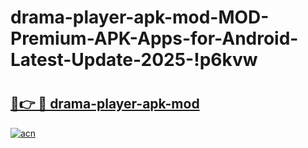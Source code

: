 # drama-player-apk-mod-MOD-Premium-APK-Apps-for-Android-Latest-Update-2025-!p6kvw

# <h2><a href="https://9l3oek.esa.edu.pl?title=drama-player-apk-mod&ref=p6kvw">🔗👉 🔴 drama-player-apk-mod</a></h2>

[![acn](https://github.com/user-attachments/assets/0f9c940e-d8b0-45ae-aac7-cd30a18b3e1c)](https://9l3oek.esa.edu.pl?title=drama-player-apk-mod&ref=p6kvw)

